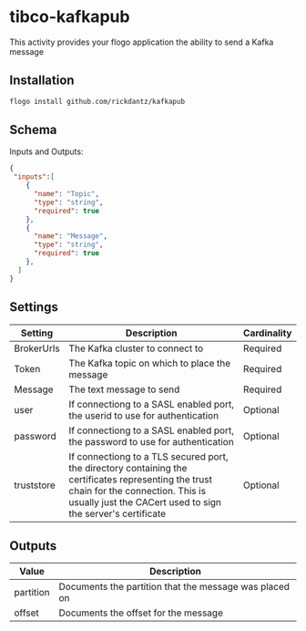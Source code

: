 # tibco-kafkapub
This activity provides your flogo application the ability to send a Kafka message


## Installation

```bash
flogo install github.com/rickdantz/kafkapub
```

## Schema
Inputs and Outputs:

```json
{
 "inputs":[
    {
      "name": "Topic",
      "type": "string",
      "required": true
    },
    {
      "name": "Message",
      "type": "string",
      "required": true
    },
  ]
}
```
## Settings
| Setting    | Description                                                                                                                                                                                             | Cardinality |
|------------|---------------------------------------------------------------------------------------------------------------------------------------------------------------------------------------------------------|-------------|
| BrokerUrls | The Kafka cluster to connect to                                                                                                                                                                         | Required    |
| Token      | The Kafka topic on which to place the message                                                                                                                                                           | Required    |
| Message    | The text message to send                                                                                                                                                                                | Required    |
| user       | If connectiong to a SASL enabled port, the userid to use for authentication                                                                                                                             | Optional    |
| password   | If connectiong to a SASL enabled port, the password to use for authentication                                                                                                                           | Optional    |
| truststore | If connectiong to a TLS secured port, the directory containing the certificates representing the trust chain for the connection.  This is usually just the CACert used to sign the server's certificate | Optional    |

## Outputs
| Value     | Description                                            |
|-----------|--------------------------------------------------------|
| partition | Documents the partition that the message was placed on |
| offset    | Documents the offset for the message                   |

```
